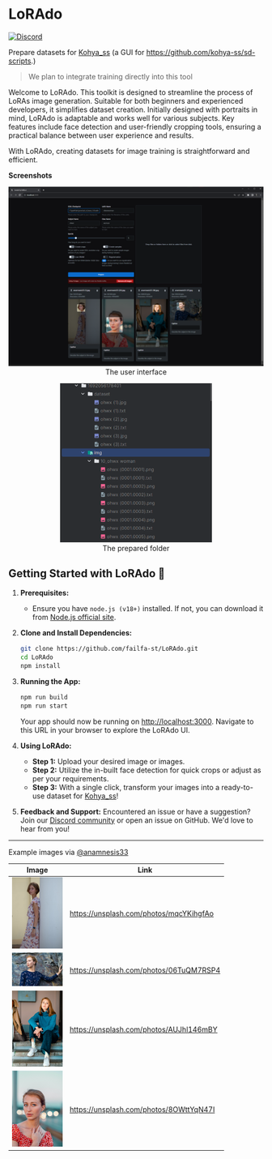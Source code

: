 # LoRAdo

[![Discord](https://img.shields.io/discord/1091306623819059300?color=7289da&label=Discord&logo=discord&logoColor=fff&style=for-the-badge)](https://discord.com/invite/m3TBB9XEkb)

Prepare datasets for [Kohya_ss](https://github.com/bmaltais/kohya_ss/) (a GUI for https://github.com/kohya-ss/sd-scripts.)

> We plan to integrate training directly into this tool

Welcome to LoRAdo. This toolkit is designed to streamline the process of LoRAs image generation. Suitable for both beginners and experienced developers, it simplifies dataset creation. Initially designed with portraits in mind, LoRAdo is adaptable and works well for various subjects. Key features include face detection and user-friendly cropping tools, ensuring a practical balance between user experience and results.

With LoRAdo, creating datasets for image training is straightforward and efficient.

**Screenshots**

<p align="center">
<img src="assets/ui.png" width="600" alt="user interface">
<br/>
The user interface
</p>

<p align="center">
<img src="assets/folder.png" width="300" alt="folders">
<br/>
The prepared folder
</p>

## Getting Started with LoRAdo 🚀

1. **Prerequisites:**

   - Ensure you have `node.js (v18+)` installed. If not, you can download it from [Node.js official site](https://nodejs.org/).

2. **Clone and Install Dependencies:**

   ```bash
   git clone https://github.com/failfa-st/LoRAdo.git
   cd LoRAdo
   npm install
   ```

3. **Running the App:**

   ```bash
   npm run build
   npm run start
   ```

   Your app should now be running on [http://localhost:3000](http://localhost:3000). Navigate to this URL in your browser to explore the LoRAdo UI.

4. **Using LoRAdo:**

   - **Step 1:** Upload your desired image or images.
   - **Step 2:** Utilize the in-built face detection for quick crops or adjust as per your requirements.
   - **Step 3:** With a single click, transform your images into a ready-to-use dataset for [Kohya_ss](https://github.com/bmaltais/kohya_ss/)!

5. **Feedback and Support:**
   Encountered an issue or have a suggestion? Join our [Discord community](https://discord.com/invite/m3TBB9XEkb) or open an issue on GitHub. We'd love to hear from you!

---

Example images via [@anamnesis33](https://unsplash.com/@anamnesis33)

| Image                                                                                                              | Link                                    |
| ------------------------------------------------------------------------------------------------------------------ | --------------------------------------- |
| [<img src="public/images/anamnesis33/example (1).jpg" width="100">](<public/images/anamnesis33/example%20(1).jpg>) | https://unsplash.com/photos/mqcYKihgfAo |
| [<img src="public/images/anamnesis33/example (2).jpg" width="100">](<public/images/anamnesis33/example%20(2).jpg>) | https://unsplash.com/photos/06TuQM7RSP4 |
| [<img src="public/images/anamnesis33/example (3).jpg" width="100">](<public/images/anamnesis33/example%20(3).jpg>) | https://unsplash.com/photos/AUJhl146mBY |
| [<img src="public/images/anamnesis33/example (4).jpg" width="100">](<public/images/anamnesis33/example%20(4).jpg>) | https://unsplash.com/photos/8OWttYqN47I |

